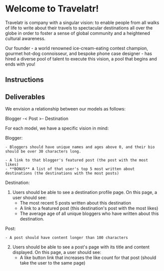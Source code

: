 # Welcome to Travelatr!

Travelatr is company with a singular vision: to enable people from all walks of life to write about their travels to spectacular destinations all over the globe in order to foster a sense of global community and a heightened cultural awareness.

Our founder - a world renowned ice-cream-eating contest champion, gourmet hot-dog connoisseur, and bespoke phone case designer - has hired a diverse pool of talent to execute this vision, a pool that begins and ends with you!

## Instructions

<!-- Our vision has already begun! We've created migrations and a seed file for you to begin the execution of our vision! Create the associations within your models, then run `rake db:setup`! -->

## Deliverables

We envision a relationship between our models as follows:

Blogger -< Post >- Destination <!-- Post has a blogger and destination id on top of its own id (because post is a joiner)-->


For each model, we have a specific vision in mind:

Blogger:

<!-- 1. Users should be able to create a new blogger -->
 	- Bloggers should have unique names and ages above 0, and their bio should be over 30 characters long.
<!-- 2. Users should be able to see the profile page of a blogger. On this page, a user should see:
	- The total likes on all of that blogger's posts -->
	- A link to that blogger's featured post (the post with the most likes)
	- **BONUS** A list of that user's top 5 most written about destinations (the destinations with the most posts)

Destination:

1. Users should be able to see a destination profile page. On this page, a user should see:
	- The most recent 5 posts written about this destination
	- A link to a featured post (this destination's post with the most likes)
	- The average age of all unique bloggers who have written about this destination.

Post:

<!-- 1. Users should be able to create and edit a post
	- Users should be able to select a blogger from a dropdown menu
	- Users should be able to select a destination from a dropdown menu
	- A post should have a title -->
	- A post should have content longer than 100 characters
2. Users should be able to see a post's page with its title and content displayed. On this page, a user should see:
	<!-- - A link to the page of that post's author -->
	<!-- - A link to the page of that post's destination -->
	- A like button link that increases the like count for that post (should take the user to the same page)
